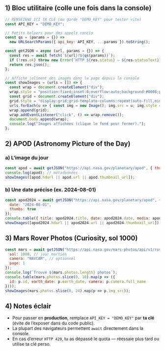 

## 1) Bloc utilitaire (colle une fois dans la console)

```js
// RENSEIGNE ICI TA CLÉ (ou garde "DEMO_KEY" pour tester vite)
const API_KEY = "DEMO_KEY";

// Petits helpers pour des appels concis
const qs = (params = {}) =>
  new URLSearchParams({ api_key: API_KEY, ...params }).toString();

const getJSON = async (url, params = {}) => {
  const res = await fetch(`${url}?${qs(params)}`);
  if (!res.ok) throw new Error(`HTTP ${res.status} – ${res.statusText}`);
  return res.json();
};

// Affiche joliment des images dans la page depuis la console
const showImages = (urls = []) => {
  const wrap = document.createElement("div");
  wrap.style = "position:fixed;inset:0;overflow:auto;background:#0008;padding:24px;z-index:999999";
  const grid = document.createElement("div");
  grid.style = "display:grid;grid-template-columns:repeat(auto-fill,minmax(240px,1fr));gap:16px";
  urls.forEach(u => { const img = new Image(); img.src = u; img.style = "width:100%;border-radius:12px"; grid.append(img); });
  wrap.append(grid);
  wrap.addEventListener("click", () => wrap.remove());
  document.body.append(wrap);
  console.log("Images affichées (clique le fond pour fermer).");
};
```



## 2) APOD (Astronomy Picture of the Day)

### a) L’image du jour

```js
const apod = await getJSON("https://api.nasa.gov/planetary/apod", { thumbs: true });
console.log(apod); // métadonnées
showImages([apod.hdurl || apod.url || apod.thumbnail_url]);
```

### b) Une date précise (ex. 2024-08-01)

```js
const apod2024 = await getJSON("https://api.nasa.gov/planetary/apod", {
  date: "2024-08-01",
  thumbs: true
});
console.table({ title: apod2024.title, date: apod2024.date, media: apod2024.media_type });
showImages([apod2024.hdurl || apod2024.url || apod2024.thumbnail_url]);
```



## 3) Mars Rover Photos (Curiosity, sol 1000)

```js
const mars = await getJSON("https://api.nasa.gov/mars-photos/api/v1/rovers/curiosity/photos", {
  sol: 1000, // jour martien
  camera: "NAVCAM", // optionnel
  page: 1
});
console.log(`Trouvé ${mars.photos.length} photos`);
console.table(mars.photos.slice(0, 10).map(p => ({
  id: p.id, earth_date: p.earth_date, camera: p.camera.full_name
})));
showImages(mars.photos.slice(0, 24).map(p => p.img_src));
```



## 4) Notes éclair

* Pour passer en **production**, remplace `API_KEY = "DEMO_KEY"` par **ta clé** (évite de l’exposer dans du code public).
* La plupart des navigateurs permettent `await` directement dans la console.
* En cas d’erreur `HTTP 429`, tu as dépassé le quota — réessaie plus tard ou utilise ta clé perso.

